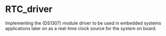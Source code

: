 # RTC_driver
 Implementing the (DS1307) module driver to be used in embedded systems applications later on as a real-time clock source for the system on board. 
